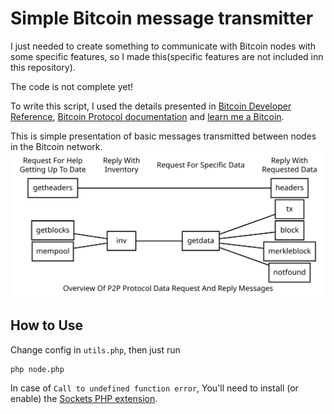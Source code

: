 # Simple Bitcoin message transmitter

I just needed to create something to communicate with Bitcoin nodes with some specific features, so I made this(specific features are not included inn this repository).

The code is not complete yet!

To write this script, I used the details presented in [Bitcoin Developer Reference](https://bitcoin.org/en/developer-reference), [Bitcoin Protocol documentation](https://en.bitcoin.it/wiki/Protocol_documentation) and [learn me a Bitcoin](https://learnmeabitcoin.com/).

This is simple presentation of basic messages transmitted between nodes in the Bitcoin network.
![P2P Protocol Data Request And Reply Messages](./p2p-data-messages.svg)

## How to Use
Change config in `utils.php`, then just run 
```bash
php node.php
```

In case of `Call to undefined function error`, You'll need to install (or enable) the [Sockets PHP extension](https://www.php.net/manual/en/sockets.installation.php).